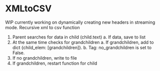 # XMLtoCSV
WIP currently working on dynamically creating new headers in streaming mode.
Recursive xml to csv function

  
1. Parent searches for data in child (child.text)
  a. If data, save to list
2. At the same time checks for grandchildren
  a. If grandchildren, add to dict {child_elem: [grandchildren]}.
  b. Tag: no_grandchildren is set to False.
3. If no grandchildren, write to file
4. If grandchildren, restart function for child
